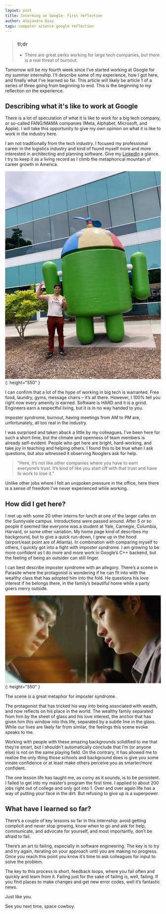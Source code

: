 ```yaml
---
layout: post
title: Interning at Google- first reflection
author: Alejandro Diaz
tags: computer science google reflection
---
```

>### tl;dr
> * There are great perks working for large tech companies, but there is a real threat of burnout. 

Tomorrow will be my fourth week since I’ve started working at Google for my summer internship. I’ll describe some of my experience, how I got here, and finally what I’ve learned so far. This article will likely be article 1 of a series of three going from beginning to end. This is the beginning to my reflection on the experience.

## Describing what it's like to work at Google
There is a lot of speculation of what it is like to work for a big tech company, or so-called FANG/MAMA companies (Meta, Alphabet, Microsoft, and Apple). I will take this opportunity to give my own opinion on what it is like to work in the industry here.

I am not traditionally from the tech industry. I focused my professional career in the logistics industry and kind of found myself more and more interested in architecting and planning software. Give my [LinkedIn](https://www.linkedin.com/in/diazjalejandro/) a glance. I try to keep it as a living record as I climb the metaphorical mountain of career growth in America.

![example image](../assets/images/20220612-interning-at-google-first-reflection/android_selfie.jpg){: height="550" }

I can confirm that a lot of the hype of working in big tech is warranted. Free food, laundry, gyms, message chairs – it’s all there. However, I 100% tell you right now every amenity is earned. Software is HARD and it is a grind. Engineers earn a respectful living, but it is in no way handed to you.

Imposter syndrome, burnout, having meetings from AM to PM are, unfortunately, all too real in the industry.

I was surprised and taken aback a little by my colleagues. I’ve been here for such a short time, but the climate and openness of team members is already self-evident. People who get here are bright, hard-working, and take joy in teaching and helping others. I found this to be true when I ask questions, but also witnessed it observing Nooglers ask for help. 

> “Here, it’s not like other companies where you have to earn everyone’s trust. It’s kind of like you start off with that trust and have to work to lose it.” 

Unlike other jobs where I felt an unspoken pressure in the office, here there is a sense of freedom I’ve never experienced while working.

## How did I get here?
I met up with some 20 other interns for lunch at one of the larger cafes on the Sunnyvale campus. Introductions were passed around. After 5 or so people it seemed like everyone was a student at Yale, Carnegie, Columbia, Harvard, or some other variation. My home page kind of describes my background, but to give a quick run-down, I grew up in the hood (airport/east point are of Atlanta). In combination with comparing myself to others, I quickly got into a fight with imposter syndrome. I am growing to be more confident as I do more and more work in Google’s C++ backend, but the feeling of being an outsider can still linger. 

I can best describe imposter syndrome with an allegory. There’s a scene in Parasite where the protagonist is wondering if he can fit into with the wealthy class that has adopted him into the fold. He questions his love interest if he belongs there, in the family’s beautiful home while a party goers merry outside.

![example image](../assets/images/20220612-interning-at-google-first-reflection/parasite.jpg){: height="550" }

The scene is a great metaphor for imposter syndrome. 

The protagonist that has tricked his way into being associated with wealth, and now reflects on his place in the world. The wealthy family separated from him by the sheet of glass and his love interest, the anchor that has given him this window into this life, separated by a subtle line in the glass. While our lives are likely far from similar, the feelings this scene evoke speaks to me.

Working with people with these amazing backgrounds solidified to me that they’re smart, but I shouldn’t automatically conclude that I’m (or anyone else) is not on the same playing field. On the contrary, it has allowed me to realize the only thing those schools and background does is give you some innate confidence or at least make others perceive you as smarter/more confident.

The one lesson life has taught me, as corny as it sounds, is to be persistent. I failed to get into my master’s program the first time. I applied to about 200 jobs right out of college and only got into 1. Over and over again life has a way of putting your face in the dirt. But refusing to give up is a superpower.

## What have I learned so far?
There’s a couple of key lessons so far in this internship: avoid getting complicit and never stop growing, know when to go and ask for help, communicate, and advocate for yourself, and most importantly, don’t be afraid to fail.

There’s an art to failing, especially in software engineering. The key is to try and try again, iterating on your approach until you are making no progress. Once you reach this point you know it’s time to ask colleagues for input to solve the problem. 

The key to this process is short, feedback loops, where you fail often and quickly and learn from it. Failing just for the sake of failing is, well, failing. If you find places to make changes and get new error codes, well it’s fantastic news.

Just like you.

See you next time, space cowboy. 
